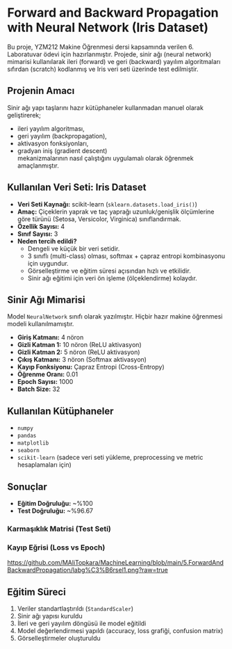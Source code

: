 # Forward and Backward Propagation with Neural Network (Iris Dataset)

Bu proje, YZM212 Makine Öğrenmesi dersi kapsamında verilen 6. Laboratuvar ödevi için hazırlanmıştır. Projede, sinir ağı (neural network) mimarisi kullanılarak ileri (forward) ve geri (backward) yayılım algoritmaları sıfırdan (scratch) kodlanmış ve Iris veri seti üzerinde test edilmiştir.

##  Projenin Amacı

Sinir ağı yapı taşlarını hazır kütüphaneler kullanmadan manuel olarak geliştirerek;  
- ileri yayılım algoritması,
- geri yayılım (backpropagation),
- aktivasyon fonksiyonları,
- gradyan iniş (gradient descent)  
mekanizmalarının nasıl çalıştığını uygulamalı olarak öğrenmek amaçlanmıştır.

## Kullanılan Veri Seti: Iris Dataset

- **Veri Seti Kaynağı:** scikit-learn (`sklearn.datasets.load_iris()`)
- **Amaç:** Çiçeklerin yaprak ve taç yaprağı uzunluk/genişlik ölçümlerine göre türünü (Setosa, Versicolor, Virginica) sınıflandırmak.
- **Özellik Sayısı:** 4
- **Sınıf Sayısı:** 3
- **Neden tercih edildi?**
  - Dengeli ve küçük bir veri setidir.
  - 3 sınıflı (multi-class) olması, softmax + çapraz entropi kombinasyonu için uygundur.
  - Görselleştirme ve eğitim süresi açısından hızlı ve etkilidir.
  - Sinir ağı eğitimi için veri ön işleme (ölçeklendirme) kolaydır.

##  Sinir Ağı Mimarisi

Model `NeuralNetwork` sınıfı olarak yazılmıştır. Hiçbir hazır makine öğrenmesi modeli kullanılmamıştır.

- **Giriş Katmanı:** 4 nöron
- **Gizli Katman 1:** 10 nöron (ReLU aktivasyon)
- **Gizli Katman 2:** 5 nöron (ReLU aktivasyon)
- **Çıkış Katmanı:** 3 nöron (Softmax aktivasyon)
- **Kayıp Fonksiyonu:** Çapraz Entropi (Cross-Entropy)
- **Öğrenme Oranı:** 0.01
- **Epoch Sayısı:** 1000
- **Batch Size:** 32

## Kullanılan Kütüphaneler

- `numpy`
- `pandas`
- `matplotlib`
- `seaborn`
- `scikit-learn` (sadece veri seti yükleme, preprocessing ve metric hesaplamaları için)

##  Sonuçlar

- **Eğitim Doğruluğu:** ~%100
- **Test Doğruluğu:** ~%96.67

###  Karmaşıklık Matrisi (Test Seti)


### Kayıp Eğrisi (Loss vs Epoch)
https://github.com/MAliTopkara/MachineLearning/blob/main/5.ForwardAndBackwardPropagation/labg%C3%B6rsel1.png?raw=true

##  Eğitim Süreci

1. Veriler standartlaştırıldı (`StandardScaler`)
2. Sinir ağı yapısı kuruldu
3. İleri ve geri yayılım döngüsü ile model eğitildi
4. Model değerlendirmesi yapıldı (accuracy, loss grafiği, confusion matrix)
5. Görselleştirmeler oluşturuldu
